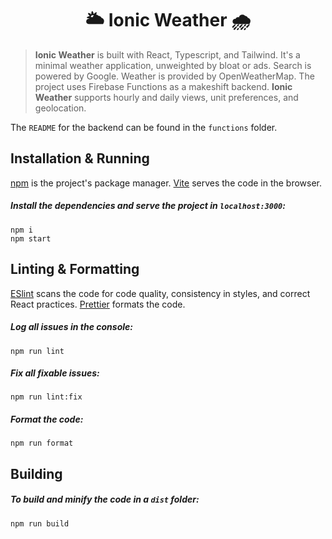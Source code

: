 <h1 align="center">
	🌥 Ionic Weather 🌧
</h1>

> **Ionic Weather** is built with React, Typescript, and Tailwind. It's a minimal weather application, unweighted by bloat or ads.
> Search is powered by Google. Weather is provided by OpenWeatherMap. The project uses Firebase Functions as a makeshift backend.
> **Ionic Weather** supports hourly and daily views, unit preferences, and geolocation.

The `README` for the backend can be found in the `functions` folder.

## Installation & Running

[npm](https://www.npmjs.com/) is the project's package manager. [Vite](https://vitejs.dev/) serves the code in the browser.

##### Install the dependencies and serve the project in `localhost:3000`:

```
npm i
npm start
```

## Linting & Formatting

[ESlint](https://eslint.org/) scans the code for code quality, consistency in styles, and correct React practices. [Prettier](https://prettier.io/) formats the code.

##### Log all issues in the console:

```
npm run lint
```

##### Fix all fixable issues:

```
npm run lint:fix
```

##### Format the code:

```
npm run format
```

## Building

##### To build and minify the code in a `dist` folder:

```
npm run build
```
